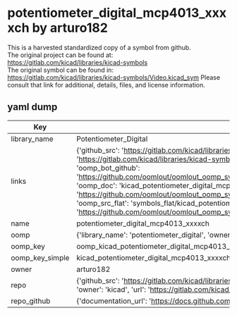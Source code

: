 # potentiometer_digital_mcp4013_xxxxch by arturo182  
This is a harvested standardized copy of a symbol from github.  
The original project can be found at:  
https://gitlab.com/kicad/libraries/kicad-symbols  
The original symbol can be found in:
https://gitlab.com/kicad/libraries/kicad-symbols/Video.kicad_sym
Please consult that link for additional, details, files, and license information.  
## yaml dump  
| Key | Value |  
| --- | --- |  
| library_name | Potentiometer_Digital |  
| links | {'github_src': 'https://gitlab.com/kicad/libraries/kicad-symbols/Video.kicad_sym', 'github_src_repo': 'https://gitlab.com/kicad/libraries/kicad-symbols', 'oomp_bot': 'kicad_potentiometer_digital_mcp4013_xxxxch/working', 'oomp_bot_github': 'https://github.com/oomlout/oomlout_oomp_symbol_bot/tree/main/kicad_potentiometer_digital_mcp4013_xxxxch/working', 'oomp_doc': 'kicad_potentiometer_digital_mcp4013_xxxxch/working', 'oomp_doc_github': 'https://github.com/oomlout/oomlout_oomp_symbol_doc/tree/main/kicad_potentiometer_digital_mcp4013_xxxxch/working', 'oomp_src_flat': 'symbols_flat/kicad_potentiometer_digital_mcp4013_xxxxch/working', 'oomp_src_flat_github': 'https://github.com/oomlout/oomlout_oomp_symbol_src/tree/main/kicad_potentiometer_digital_mcp4013_xxxxch/working'} |  
| name | potentiometer_digital_mcp4013_xxxxch |  
| oomp | {'library_name': 'potentiometer_digital', 'owner_name': 'kicad', 'symbol_name': 'potentiometer_digital_mcp4013_xxxxch'} |  
| oomp_key | oomp_kicad_potentiometer_digital_mcp4013_xxxxch |  
| oomp_key_simple | kicad_potentiometer_digital_mcp4013_xxxxch |  
| owner | arturo182 |  
| repo | {'github_src': 'https://gitlab.com/kicad/libraries/kicad-symbols/Video.kicad_sym', 'name': 'libraries/kicad-symbols', 'owner': 'kicad', 'url': 'https://gitlab.com/kicad/libraries/kicad-symbols'} |  
| repo_github | {'documentation_url': 'https://docs.github.com/rest/repos/repos#get-a-repository', 'message': 'Not Found'} |  

